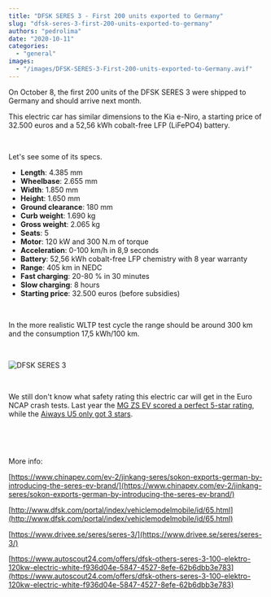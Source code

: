 ```yaml
---
title: "DFSK SERES 3 - First 200 units exported to Germany"
slug: "dfsk-seres-3-first-200-units-exported-to-germany"
authors: "pedrolima"
date: "2020-10-11"
categories: 
  - "general"
images: 
  - "/images/DFSK-SERES-3-First-200-units-exported-to-Germany.avif"
---
```


On October 8, the first 200 units of the DFSK SERES 3 were shipped to Germany and should arrive next month.

This electric car has similar dimensions to the Kia e-Niro, a starting price of 32.500 euros and a 52,56 kWh cobalt-free LFP (LiFePO4) battery.

 

Let's see some of its specs.

- **Length**: 4.385 mm
- **Wheelbase**: 2.655 mm
- **Width**: 1.850 mm
- **Height**: 1.650 mm
- **Ground clearance**: 180 mm
- **Curb weight**: 1.690 kg
- **Gross weight**: 2.065 kg
- **Seats**: 5
- **Motor**: 120 kW and 300 N.m of torque
- **Acceleration**: 0-100 km/h in 8,9 seconds
- **Battery**: 52,56 kWh cobalt-free LFP chemistry with 8 year warranty
- **Range**: 405 km in NEDC
- **Fast charging**: 20-80 % in 30 minutes
- **Slow charging**: 8 hours
- **Starting price**: 32.500 euros (before subsidies)

 

In the more realistic WLTP test cycle the range should be around 300 km and the consumption 17,5 kWh/100 km.

 

![DFSK SERES 3](images/DFSK-SERES-3.avif)

 

We still don't know what safety rating this electric car will get in the Euro NCAP crash tests. Last year the [MG ZS EV scored a perfect 5-star rating](https://www.euroncap.com/en/results/mg/zs-ev/39678), while the [Aiways U5 only got 3 stars](https://www.euroncap.com/en/results/aiways/u5/39672).

 

 

More info:

[https://www.chinapev.com/ev-2/jinkang-seres/sokon-exports-german-by-introducing-the-seres-ev-brand/](https://www.chinapev.com/ev-2/jinkang-seres/sokon-exports-german-by-introducing-the-seres-ev-brand/)

[http://www.dfsk.com/portal/index/vehiclemodelmobile/id/65.html](http://www.dfsk.com/portal/index/vehiclemodelmobile/id/65.html)

[https://www.drivee.se/seres/seres-3/](https://www.drivee.se/seres/seres-3/)

[https://www.autoscout24.com/offers/dfsk-others-seres-3-100-elektro-120kw-electric-white-f936d04e-5847-4527-8efe-62b6dbb3e783](https://www.autoscout24.com/offers/dfsk-others-seres-3-100-elektro-120kw-electric-white-f936d04e-5847-4527-8efe-62b6dbb3e783)
